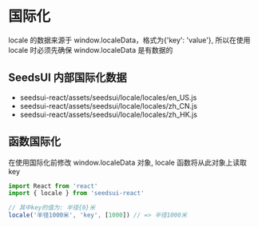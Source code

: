# 国际化

locale 的数据来源于 window.localeData，格式为{'key': 'value'}, 所以在使用 locale 时必须先确保 window.localeData 是有数据的

## SeedsUI 内部国际化数据

- seedsui-react/assets/seedsui/locale/locales/en_US.js
- seedsui-react/assets/seedsui/locale/locales/zh_CN.js
- seedsui-react/assets/seedsui/locale/locales/zh_HK.js

## 函数国际化

在使用国际化前修改 window.localeData 对象, locale 函数将从此对象上读取 key

```javascript
import React from 'react'
import { locale } from 'seedsui-react'

// 其中key的值为: 半径{0}米
locale('半径1000米', 'key', [1000]) // => 半径1000米
```
